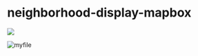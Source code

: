 # neighborhood-display-mapbox

<img src="https://github.com/diegoleonardoro/neighborhood-display-mapbox/blob/main/Screen%20Recording%202022-06-09%20at%2011.21.54%20AM.gif?raw=true
">

![myfile]([https://user-images.githubusercontent.com/52455330/139071980-91302a8a-37b1-4196-803e-f91b1de2ee5b.gif](https://github.com/diegoleonardoro/neighborhood-display-mapbox/blob/main/Screen%20Recording%202022-06-09%20at%2011.21.54%20AM.gif?raw=true))
